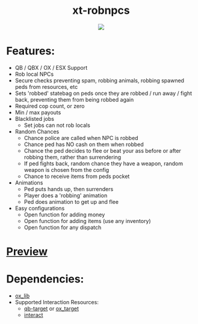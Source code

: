 <div align="center">
  <h1>xt-robnpcs</h1>
  <a href="https://dsc.gg/xtdev"> <img align="center" src="https://user-images.githubusercontent.com/101474430/233859688-2b3b9ecc-41c8-41a6-b2e3-a9f1aad473ee.gif"/></a><br>
</div>

# Features:
- QB / QBX / OX / ESX Support
- Rob local NPCs
- Secure checks preventing spam, robbing animals, robbing spawned peds from resources, etc
- Sets 'robbed' statebag on peds once they are robbed / run away / fight back, preventing them from being robbed again
- Required cop count, or zero
- Min / max payouts
- Blacklisted jobs
  - Set jobs can not rob locals
- Random Chances
  - Chance police are called when NPC is robbed
  - Chance ped has NO cash on them when robbed
  - Chance the ped decides to flee or beat your ass before or after robbing them, rather than surrendering
  - If ped fights back, random chance they have a weapon, random weapon is chosen from the config
  - Chance to receive items from peds pocket
- Animations
  - Ped puts hands up, then surrenders
  - Player does a 'robbing' animation
  - Ped does animation to get up and flee
- Easy configurations
  - Open function for adding money
  - Open function for adding items (use any inventory)
  - Open function for any dispatch

# [Preview](https://www.youtube.com/watch?v=s-Ihw-aHBbo)

# Dependencies:
- [ox_lib](https://github.com/overextended/ox_lib/releases)
- Supported Interaction Resources:
    - [qb-target](https://github.com/overextended/ox_target/releases) or [ox_target](https://github.com/overextended/ox_target/releases)
    - [interact](https://github.com/darktrovx/interact)